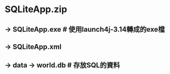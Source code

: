 <h1>SQLiteApp.zip</h1>
<h2>-> SQLiteApp.exe # 使用launch4j-3.14轉成的exe檔</h2>
<h2>-> SQLiteApp.xml</h2>
<h2>-> data -> world.db # 存放SQL的資料</h2>
